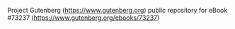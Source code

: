 Project Gutenberg (https://www.gutenberg.org) public repository
for eBook #73237 (https://www.gutenberg.org/ebooks/73237)
